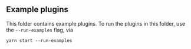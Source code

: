 ## Example plugins

This folder contains example plugins.  To run the plugins in this folder, use the `--run-examples` flag, via

```
yarn start --run-examples
```
